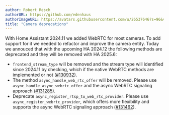 ```yaml
---
author: Robert Resch
authorURL: https://github.com/edenhaus
authorImageURL: https://avatars.githubusercontent.com/u/26537646?s=96&v=4
title: "Camera deprecations"
---
```


With Home Assistant 2024.11 we added WebRTC for most cameras. To add support for it we needed to refactor and improve the camera entity.
Today we annouced that with the upcoming HA 2024.12 the following methods are deprecated and they will be removed with HA 2025.6:

- `frontend_stream_type` will be removed and the stream type will identified since 2024.11 by checking, which if the native WebRTC methods are implemented or not ([#130932](https://github.com/home-assistant/core/pull/130932)).
- The method `async_handle_web_rtc_offer` will be removed. Please use `async_handle_async_webrtc_offer` and the async WebRTC signaling approach ([#131285](https://github.com/home-assistant/core/pull/131285)).
- Deprecate `async_register_rtsp_to_web_rtc_provider`. Please use `async_register_webrtc_provider`, which offers more flexibility and supports the async WebRTC signaling approach ([#131462](https://github.com/home-assistant/core/pull/131462)).
